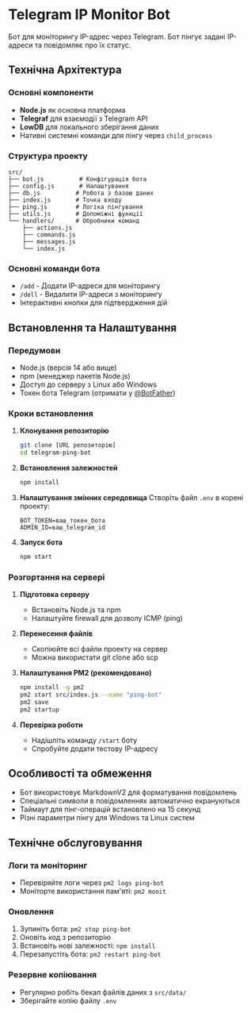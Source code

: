 # Telegram IP Monitor Bot

Бот для моніторингу IP-адрес через Telegram. Бот пінгує задані IP-адреси та повідомляє про їх статус.

## Технічна Архітектура

### Основні компоненти
- **Node.js** як основна платформа
- **Telegraf** для взаємодії з Telegram API
- **LowDB** для локального зберігання даних
- Нативні системні команди для пінгу через `child_process`

### Структура проекту
```
src/
├── bot.js          # Конфігурація бота
├── config.js       # Налаштування
├── db.js          # Робота з базою даних
├── index.js       # Точка входу
├── ping.js        # Логіка пінгування
├── utils.js       # Допоміжні функції
└── handlers/      # Обробники команд
    ├── actions.js
    ├── commands.js
    ├── messages.js
    └── index.js
```

### Основні команди бота
- `/add` - Додати IP-адреси для моніторингу
- `/dell` - Видалити IP-адреси з моніторингу
- Інтерактивні кнопки для підтвердження дій

## Встановлення та Налаштування

### Передумови
- Node.js (версія 14 або вище)
- npm (менеджер пакетів Node.js)
- Доступ до серверу з Linux або Windows
- Токен бота Telegram (отримати у [@BotFather](https://t.me/BotFather))

### Кроки встановлення

1. **Клонування репозиторію**
   ```bash
   git clone [URL репозиторію]
   cd telegram-ping-bot
   ```

2. **Встановлення залежностей**
   ```bash
   npm install
   ```

3. **Налаштування змінних середовища**
   Створіть файл `.env` в корені проекту:
   ```
   BOT_TOKEN=ваш_токен_бота
   ADMIN_ID=ваш_telegram_id
   ```

4. **Запуск бота**
   ```bash
   npm start
   ```

### Розгортання на сервері

1. **Підготовка серверу**
   - Встановіть Node.js та npm
   - Налаштуйте firewall для дозволу ICMP (ping)
   
2. **Перенесення файлів**
   - Скопіюйте всі файли проекту на сервер
   - Можна використати git clone або scp

3. **Налаштування PM2 (рекомендовано)**
   ```bash
   npm install -g pm2
   pm2 start src/index.js --name "ping-bot"
   pm2 save
   pm2 startup
   ```

4. **Перевірка роботи**
   - Надішліть команду `/start` боту
   - Спробуйте додати тестову IP-адресу

## Особливості та обмеження

- Бот використовує MarkdownV2 для форматування повідомлень
- Спеціальні символи в повідомленнях автоматично екрануються
- Таймаут для пінг-операцій встановлено на 15 секунд
- Різні параметри пінгу для Windows та Linux систем

## Технічне обслуговування

### Логи та моніторинг
- Перевіряйте логи через `pm2 logs ping-bot`
- Моніторте використання пам'яті: `pm2 monit`

### Оновлення
1. Зупиніть бота: `pm2 stop ping-bot`
2. Оновіть код з репозиторію
3. Встановіть нові залежності: `npm install`
4. Перезапустіть бота: `pm2 restart ping-bot`

### Резервне копіювання
- Регулярно робіть бекап файлів даних з `src/data/`
- Зберігайте копію файлу `.env`
